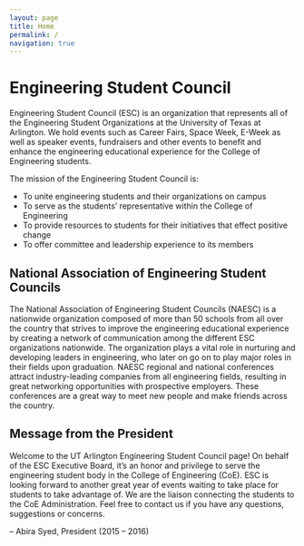 ```yaml
---
layout: page
title: Home
permalink: /
navigation: true
---
```


# Engineering Student Council

Engineering Student Council (ESC) is an organization that represents all of the Engineering Student Organizations at the University of Texas at Arlington. We hold events such as Career Fairs, Space Week, E-Week as well as speaker events, fundraisers and other events to benefit and enhance the engineering educational experience for the College of Engineering students.

The mission of the Engineering Student Council is:

* To unite engineering students and their organizations on campus
* To serve as the students’ representative within the College of Engineering
* To provide resources to students for their initiatives that effect positive change
* To offer committee and leadership experience to its members

## National Association of Engineering Student Councils

The National Association of Engineering Student Councils (NAESC) is a nationwide organization composed of more than 50 schools from all over the country that strives to improve the engineering educational experience by creating a network of communication among the different ESC organizations nationwide. The organization plays a vital role in nurturing and developing leaders in engineering, who later on go on to play major roles in their fields upon graduation. NAESC regional and national conferences attract industry-leading companies from all engineering fields, resulting in great networking opportunities with prospective employers. These conferences are a great way to meet new people and make friends across the country.

## Message from the President

Welcome to the UT Arlington Engineering Student Council page! On behalf of the ESC Executive Board, it’s an honor and privilege to serve the engineering student body in the College of Engineering (CoE). ESC is looking forward to another great year of events waiting to take place for students to take advantage of. We are the liaison connecting the students to the CoE Administration. Feel free to contact us if you have any questions, suggestions or concerns.

– Abira Syed, President (2015 – 2016)